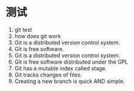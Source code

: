 # **测试** #
1. git test
2. how does git work
3. Git is a distributed version control system.
4. Git is free software.
5. Git is a distributed version control system.
6. Git is free software distributed under the GPL
7. Git has a mutable index called stage.
8. Git tracks changes of files.
9. Creating a new branch is quick AND simple.

